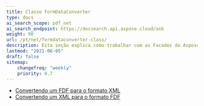 ```yaml
---
title: Classe FormDataConverter
type: docs
ai_search_scope: pdf_net
ai_search_endpoint: https://docsearch.api.aspose.cloud/ask
weight: 90
url: /pt/net/formdataconverter-class/
description: Esta seção explica como trabalhar com as Facades do Aspose.PDF usando a Classe FormDataConverter.
lastmod: "2021-06-05"
draft: false
sitemap:
    changefreq: "weekly"
    priority: 0.7
---
```

- [Convertendo um FDF para o formato XML](/pdf/pt/net/converting-an-fdf-to-xml-format/)
- [Convertendo um XML para o formato FDF](/pdf/pt/net/converting-an-xml-to-fdf-format/)